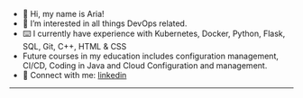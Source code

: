- 👋 Hi, my name is Aria!
- 👀 I’m interested in all things DevOps related.
- ⌨️ I currently have experience with Kubernetes, Docker, Python, Flask, SQL, Git, C++, HTML & CSS
- Future courses in my education includes configuration management, CI/CD, Coding in Java and Cloud Configuration and management.
- 📮 Connect with me: [linkedin]

---

[linkedin]: https://www.linkedin.com/in/ariahussein/
